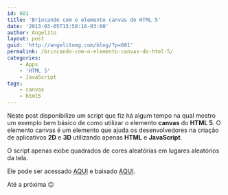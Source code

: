 ```yaml
---
id: 601
title: 'Brincando com o elemento canvas do HTML 5'
date: '2013-03-05T15:58:16-03:00'
author: Angelito
layout: post
guid: 'http://angelitomg.com/blog/?p=601'
permalink: /brincando-com-o-elemento-canvas-do-html-5/
categories:
    - Apps
    - 'HTML 5'
    - JavaScript
tags:
    - canvas
    - html5
---
```


Neste post disponibilizo um script que fiz há algum tempo na qual mostro um exemplo bem básico de como utilizar o elemento **canvas** do **HTML 5**. O elemento canvas é um elemento que ajuda os desenvolvedores na criação de aplicativos **2D** e **3D** utilizando apenas **HTML** e **JavaScript**.

O script apenas exibe quadrados de cores aleatórias em lugares aleatórios da tela.

Ele pode ser acessado [AQUI](http://angelitomg.com/apps/exemplo-canvas/) e baixado [AQUI](https://angelitomg.com/downloads/exemplo-canvas.zip).

Até a próxima 😉